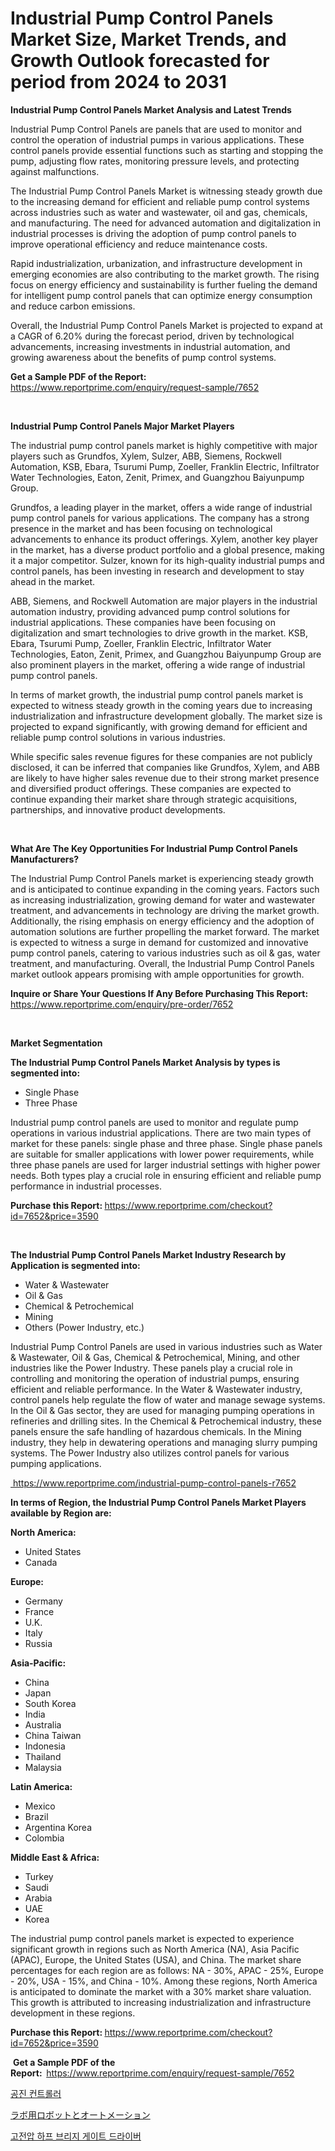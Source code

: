 <p><h1>Industrial Pump Control Panels Market Size, Market Trends, and Growth Outlook forecasted for period from 2024 to 2031</h1></p><p><strong>Industrial Pump Control Panels Market Analysis and Latest Trends</strong></p>
<p><p>Industrial Pump Control Panels are panels that are used to monitor and control the operation of industrial pumps in various applications. These control panels provide essential functions such as starting and stopping the pump, adjusting flow rates, monitoring pressure levels, and protecting against malfunctions.</p><p>The Industrial Pump Control Panels Market is witnessing steady growth due to the increasing demand for efficient and reliable pump control systems across industries such as water and wastewater, oil and gas, chemicals, and manufacturing. The need for advanced automation and digitalization in industrial processes is driving the adoption of pump control panels to improve operational efficiency and reduce maintenance costs.</p><p>Rapid industrialization, urbanization, and infrastructure development in emerging economies are also contributing to the market growth. The rising focus on energy efficiency and sustainability is further fueling the demand for intelligent pump control panels that can optimize energy consumption and reduce carbon emissions.</p><p>Overall, the Industrial Pump Control Panels Market is projected to expand at a CAGR of 6.20% during the forecast period, driven by technological advancements, increasing investments in industrial automation, and growing awareness about the benefits of pump control systems.</p></p>
<p><strong>Get a Sample PDF of the Report:&nbsp;</strong> <a href="https://www.reportprime.com/enquiry/request-sample/7652">https://www.reportprime.com/enquiry/request-sample/7652</a></p>
<p>&nbsp;</p>
<p><strong>Industrial Pump Control Panels Major Market Players</strong></p>
<p><p>The industrial pump control panels market is highly competitive with major players such as Grundfos, Xylem, Sulzer, ABB, Siemens, Rockwell Automation, KSB, Ebara, Tsurumi Pump, Zoeller, Franklin Electric, Infiltrator Water Technologies, Eaton, Zenit, Primex, and Guangzhou Baiyunpump Group.</p><p>Grundfos, a leading player in the market, offers a wide range of industrial pump control panels for various applications. The company has a strong presence in the market and has been focusing on technological advancements to enhance its product offerings. Xylem, another key player in the market, has a diverse product portfolio and a global presence, making it a major competitor. Sulzer, known for its high-quality industrial pumps and control panels, has been investing in research and development to stay ahead in the market.</p><p>ABB, Siemens, and Rockwell Automation are major players in the industrial automation industry, providing advanced pump control solutions for industrial applications. These companies have been focusing on digitalization and smart technologies to drive growth in the market. KSB, Ebara, Tsurumi Pump, Zoeller, Franklin Electric, Infiltrator Water Technologies, Eaton, Zenit, Primex, and Guangzhou Baiyunpump Group are also prominent players in the market, offering a wide range of industrial pump control panels.</p><p>In terms of market growth, the industrial pump control panels market is expected to witness steady growth in the coming years due to increasing industrialization and infrastructure development globally. The market size is projected to expand significantly, with growing demand for efficient and reliable pump control solutions in various industries.</p><p>While specific sales revenue figures for these companies are not publicly disclosed, it can be inferred that companies like Grundfos, Xylem, and ABB are likely to have higher sales revenue due to their strong market presence and diversified product offerings. These companies are expected to continue expanding their market share through strategic acquisitions, partnerships, and innovative product developments.</p></p>
<p>&nbsp;</p>
<p><strong>What Are The Key Opportunities For Industrial Pump Control Panels Manufacturers?</strong></p>
<p><p>The Industrial Pump Control Panels market is experiencing steady growth and is anticipated to continue expanding in the coming years. Factors such as increasing industrialization, growing demand for water and wastewater treatment, and advancements in technology are driving the market growth. Additionally, the rising emphasis on energy efficiency and the adoption of automation solutions are further propelling the market forward. The market is expected to witness a surge in demand for customized and innovative pump control panels, catering to various industries such as oil & gas, water treatment, and manufacturing. Overall, the Industrial Pump Control Panels market outlook appears promising with ample opportunities for growth.</p></p>
<p><strong>Inquire or Share Your Questions If Any Before Purchasing This Report:</strong> <a href="https://www.reportprime.com/enquiry/pre-order/7652">https://www.reportprime.com/enquiry/pre-order/7652</a></p>
<p>&nbsp;</p>
<p><strong>Market Segmentation</strong></p>
<p><strong>The Industrial Pump Control Panels Market Analysis by types is segmented into:</strong></p>
<p><ul><li>Single Phase</li><li>Three Phase</li></ul></p>
<p><p>Industrial pump control panels are used to monitor and regulate pump operations in various industrial applications. There are two main types of market for these panels: single phase and three phase. Single phase panels are suitable for smaller applications with lower power requirements, while three phase panels are used for larger industrial settings with higher power needs. Both types play a crucial role in ensuring efficient and reliable pump performance in industrial processes.</p></p>
<p><strong>Purchase this Report:&nbsp;</strong><a href="https://www.reportprime.com/checkout?id=7652&price=3590">https://www.reportprime.com/checkout?id=7652&price=3590</a></p>
<p>&nbsp;</p>
<p><strong>The Industrial Pump Control Panels Market Industry Research by Application is segmented into:</strong></p>
<p><ul><li>Water & Wastewater</li><li>Oil & Gas</li><li>Chemical & Petrochemical</li><li>Mining</li><li>Others (Power Industry, etc.)</li></ul></p>
<p><p>Industrial Pump Control Panels are used in various industries such as Water & Wastewater, Oil & Gas, Chemical & Petrochemical, Mining, and other industries like the Power Industry. These panels play a crucial role in controlling and monitoring the operation of industrial pumps, ensuring efficient and reliable performance. In the Water & Wastewater industry, control panels help regulate the flow of water and manage sewage systems. In the Oil & Gas sector, they are used for managing pumping operations in refineries and drilling sites. In the Chemical & Petrochemical industry, these panels ensure the safe handling of hazardous chemicals. In the Mining industry, they help in dewatering operations and managing slurry pumping systems. The Power Industry also utilizes control panels for various pumping applications.</p></p>
<p><a href="https://www.reportprime.com/industrial-pump-control-panels-r7652">&nbsp;https://www.reportprime.com/industrial-pump-control-panels-r7652</a></p>
<p><strong>In terms of Region, the Industrial Pump Control Panels Market Players available by Region are:</strong></p>
<p>
    <p> <strong> North America: </strong>
        <ul>
            <li>United States</li>
            <li>Canada</li>
        </ul>
        </p> 
    <p> <strong> Europe: </strong>
        <ul>
            <li>Germany</li>
            <li>France</li>
            <li>U.K.</li>
            <li>Italy</li>
            <li>Russia</li>
        </ul>
        </p> 
    <p> <strong> Asia-Pacific: </strong>
        <ul>
            <li>China</li>
            <li>Japan</li>
            <li>South Korea</li>
            <li>India</li>
            <li>Australia</li>
            <li>China Taiwan</li>
            <li>Indonesia</li>
            <li>Thailand</li>
            <li>Malaysia</li>
        </ul>
        </p> 
    <p> <strong> Latin America: </strong>
        <ul>
            <li>Mexico</li>
            <li>Brazil</li>
            <li>Argentina Korea</li>
            <li>Colombia</li>
        </ul>
        </p> 
    <p> <strong> Middle East & Africa: </strong>
        <ul>
            <li>Turkey</li>
            <li>Saudi</li>
            <li>Arabia</li>
            <li>UAE</li>
            <li>Korea</li>
        </ul>
    </p>
    </p>
<p><p>The industrial pump control panels market is expected to experience significant growth in regions such as North America (NA), Asia Pacific (APAC), Europe, the United States (USA), and China. The market share percentages for each region are as follows: NA - 30%, APAC - 25%, Europe - 20%, USA - 15%, and China - 10%. Among these regions, North America is anticipated to dominate the market with a 30% market share valuation. This growth is attributed to increasing industrialization and infrastructure development in these regions.</p></p>
<p><strong>Purchase this Report: </strong><a href="https://www.reportprime.com/checkout?id=7652&price=3590">https://www.reportprime.com/checkout?id=7652&price=3590</a></p>
<p>&nbsp;<strong>Get a Sample PDF of the Report:&nbsp;&nbsp;</strong><a href="https://www.reportprime.com/enquiry/request-sample/7652">https://www.reportprime.com/enquiry/request-sample/7652</a></p>
<p><strong></strong></p>
<p><p><a href="https://github.com/Elenrrera7685/Market-Research-Report-List-1/blob/main/274028126103.md">공진 컨트롤러</a></p><p><a href="https://medium.com/@fosterfahey38/%E7%A0%94%E7%A9%B6%E6%89%80%E3%81%AE%E3%83%AD%E3%83%9C%E3%83%86%E3%82%A3%E3%82%AF%E3%82%B9%E3%81%A8%E8%87%AA%E5%8B%95%E5%8C%96%E5%B8%82%E5%A0%B4%E8%A6%8F%E6%A8%A1%E3%81%AF-%E3%82%B0%E3%83%AD%E3%83%BC%E3%83%90%E3%83%AB%E6%A5%AD%E7%95%8C%E3%81%A7%E6%9C%80%E9%81%A9%E3%81%AA%E3%83%9E%E3%83%BC%E3%82%B1%E3%83%86%E3%82%A3%E3%83%B3%E3%82%B0%E3%83%81%E3%83%A3%E3%83%8D%E3%83%AB%E3%82%92%E7%A4%BA%E3%81%97%E3%81%A6%E3%81%84%E3%81%BE%E3%81%99-2b28125f1765">ラボ用ロボットとオートメーション</a></p><p><a href="https://github.com/sammyUltyylrich9067856/Market-Research-Report-List-1/blob/main/574094826104.md">고전압 하프 브리지 게이트 드라이버</a></p></p>